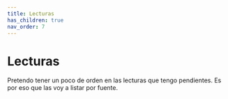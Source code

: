 ```yaml
---
title: Lecturas
has_children: true
nav_order: 7
---
```


# Lecturas

Pretendo tener un poco de orden en las lecturas que tengo pendientes. Es por eso que las voy a listar por fuente. 